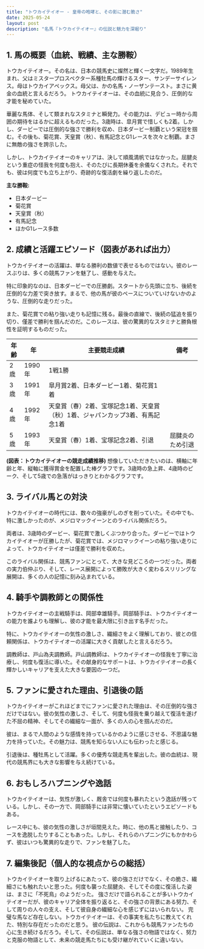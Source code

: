 ```yaml
---
title: "トウカイテイオー - 皇帝の咆哮と、その影に潜む脆さ"
date: 2025-05-24
layout: post
description: "名馬『トウカイテイオー』の伝説と魅力を深堀り"
---
```


## 1. 馬の概要（血統、戦績、主な勝鞍）

トウカイテイオー。その名は、日本の競馬史に燦然と輝く一文字だ。1989年生まれ、父はミスタープロスペクター系種牡馬の輝けるスター、サンデーサイレンス。母はトウカイアペックス。母父は、かの名馬・ノーザンテースト。まさに黄金の血統と言えるだろう。  トウカイテイオーは、その血統に見合う、圧倒的な才能を秘めていた。

華麗な馬体、そして類まれなスタミナと瞬発力。その能力は、デビュー時から周囲の期待をはるかに超えるものだった。3歳時は、皐月賞で惜しくも2着。しかし、ダービーでは圧倒的な強さで勝利を収め、日本ダービー制覇という栄冠を掴む。その後も、菊花賞、天皇賞（秋）、有馬記念とG1レースを次々と制覇。まさに無敵の強さを誇示した。

しかし、トウカイテイオーのキャリアは、決して順風満帆ではなかった。屈腱炎という重症の怪我を何度も抱え、そのたびに長期休養を余儀なくされた。それでも、彼は何度でも立ち上がり、奇跡的な復活劇を繰り返したのだ。

**主な勝鞍:**

* 日本ダービー
* 菊花賞
* 天皇賞（秋）
* 有馬記念
* ほかG1レース多数


## 2. 成績と活躍エピソード（図表があれば出力）

トウカイテイオーの活躍は、単なる勝利の数値で表せるものではない。彼のレースぶりは、多くの競馬ファンを魅了し、感動を与えた。

特に印象的なのは、日本ダービーでの圧勝劇。スタートから先頭に立ち、後続を圧倒的な力差で突き放す。まるで、他の馬が彼のペースについていけないかのような、圧倒的な走りだった。

また、菊花賞での粘り強い走りも記憶に残る。最後の直線で、後続の猛追を振り切り、僅差で勝利を掴んだのだ。このレースは、彼の驚異的なスタミナと勝負根性を証明するものだった。

| 年齢 | 年 | 主要競走成績 | 備考 |
|---|---|---|---|
| 2歳 | 1990年 | 1戦1勝 |  |
| 3歳 | 1991年 | 皐月賞2着、日本ダービー1着、菊花賞1着 |  |
| 4歳 | 1992年 | 天皇賞（春）2着、宝塚記念1着、天皇賞（秋）1着、ジャパンカップ3着、有馬記念1着 |  |
| 5歳 | 1993年 |  天皇賞（春）1着、宝塚記念2着、引退 | 屈腱炎のため引退 |


**(図表：トウカイテイオーの競走成績推移)**  <!-- ここでは実際にはグラフやチャートを挿入するべきですが、Markdownでは表現できません。 -->  想像していただきたいのは、横軸に年齢と年、縦軸に獲得賞金を配置した棒グラフです。3歳時の急上昇、4歳時のピーク、そして5歳での急落がはっきりとわかるグラフです。


## 3. ライバル馬との対決

トウカイテイオーの時代には、数々の強豪がしのぎを削っていた。その中でも、特に激しかったのが、メジロマックイーンとのライバル関係だろう。

両者は、3歳時のダービー、菊花賞で激しくぶつかり合った。ダービーではトウカイテイオーが圧勝したが、菊花賞では、メジロマックイーンの粘り強い走りによって、トウカイテイオーは僅差で勝利を収めた。

このライバル関係は、競馬ファンにとって、大きな見どころの一つだった。両者の実力伯仲ぶり、そして、レース展開によって勝敗が大きく変わるスリリングな展開は、多くの人の記憶に刻み込まれている。


## 4. 騎手や調教師との関係性

トウカイテイオーの主戦騎手は、岡部幸雄騎手。岡部騎手は、トウカイテイオーの能力を誰よりも理解し、彼の才能を最大限に引き出す名手だった。

特に、トウカイテイオーの気性の激しさ、繊細さをよく理解しており、彼との信頼関係は、トウカイテイオーの活躍に大きく貢献したと言えるだろう。

調教師は、戸山為夫調教師。戸山調教師は、トウカイテイオーの怪我を丁寧に治療し、何度も復活に導いた。その献身的なサポートは、トウカイテイオーの長く輝かしいキャリアを支えた大きな要因の一つだ。


## 5. ファンに愛された理由、引退後の話

トウカイテイオーがこれほどまでにファンに愛された理由は、その圧倒的な強さだけではない。彼の気性の激しさ、そして、何度も怪我を乗り越えて復活を遂げた不屈の精神、そしてその繊細な一面が、多くの人の心を掴んだのだ。

彼は、まるで人間のような感情を持っているかのように感じさせる、不思議な魅力を持っていた。その魅力は、競馬を知らない人にも伝わったと感じる。

引退後は、種牡馬として活躍。多くの優秀な競走馬を輩出した。彼の血統は、現代の競馬界にも大きな影響を与え続けている。


## 6. おもしろハプニングや逸話

トウカイテイオーは、気性が激しく、厩舎では何度も暴れたという逸話が残っている。しかし、その一方で、岡部騎手には非常に懐いていたというエピソードもある。

レース中にも、彼の気性の激しさが垣間見えた。時に、他の馬と接触したり、コースを逸脱したりすることもあった。しかし、それらのハプニングにもかかわらず、彼はいつも驚異的な走りで、ファンを魅了した。


## 7. 編集後記（個人的な視点からの総括）

トウカイテイオーを取り上げるにあたって、彼の強さだけでなく、その脆さ、繊細さにも触れたいと思った。何度も襲った屈腱炎、そしてその度に復活した姿は、まさに「不死鳥」のようだった。  強さだけで語られることが多いトウカイテイオーだが、彼のキャリア全体を振り返ると、その強さの背景にある努力、そして周りの人々の支え、そして彼自身の繊細な心を感じずにはいられない。  完璧な馬など存在しない。トウカイテイオーは、その事実を私たちに教えてくれた、特別な存在だったのだと思う。  彼の伝説は、これからも競馬ファンたちの心に生き続けるだろう。そして、その伝説は、単なる強さの物語ではなく、努力と克服の物語として、未来の競走馬たちにも受け継がれていくに違いない。
